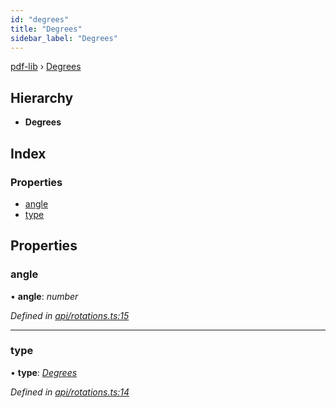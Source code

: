 ```yaml
---
id: "degrees"
title: "Degrees"
sidebar_label: "Degrees"
---
```


[pdf-lib](../index.md) › [Degrees](degrees.md)

## Hierarchy

* **Degrees**

## Index

### Properties

* [angle](degrees.md#angle)
* [type](degrees.md#type)

## Properties

###  angle

• **angle**: *number*

*Defined in [api/rotations.ts:15](https://github.com/Hopding/pdf-lib/blob/b693c81/src/api/rotations.ts#L15)*

___

###  type

• **type**: *[Degrees](../enums/rotationtypes.md#degrees)*

*Defined in [api/rotations.ts:14](https://github.com/Hopding/pdf-lib/blob/b693c81/src/api/rotations.ts#L14)*
